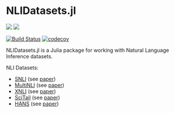# NLIDatasets.jl

[![](https://img.shields.io/badge/docs-stable-blue.svg)](https://dellison.github.io/NLIDatasets.jl/stable) [![](https://img.shields.io/badge/docs-dev-blue.svg)](https://dellison.github.io/NLIDatasets.jl/dev)

[![Build Status](https://travis-ci.org/dellison/NLIDatasets.jl.svg?branch=master)](https://travis-ci.org/dellison/NLIDatasets.jl) [![codecov](https://codecov.io/gh/dellison/NLIDatasets.jl/branch/master/graph/badge.svg)](https://codecov.io/gh/dellison/NLIDatasets.jl)

NLIDatasets.jl is a Julia package for working with Natural Language Inference datasets.

NLI Datasets:
- [SNLI](https://nlp.stanford.edu/projects/snli/) (see [paper](https://nlp.stanford.edu/pubs/snli_paper.pdf))
- [MultiNLI](https://www.nyu.edu/projects/bowman/multinli/) (see [paper](https://www.nyu.edu/projects/bowman/multinli/paper.pdf))
- [XNLI](https://www.nyu.edu/projects/bowman/xnli/) (see [paper](https://www.aclweb.org/anthology/papers/D/D18/D18-1269/))
- [SciTail](http://data.allenai.org/scitail/) (see [paper](http://ai2-website.s3.amazonaws.com/publications/scitail-aaai-2018_cameraready.pdf))
- [HANS](https://github.com/tommccoy1/hans) (see [paper](https://www.aclweb.org/anthology/P19-1334))
